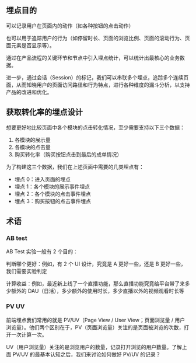 ## 埋点目的

可以记录用户在页面内的动作（如各种按钮的点击动作）

也可以用于追踪用户的行为（如停留时长、页面的浏览比例、页面的滚动行为、页面元素是否显示等）。

通过在产品流程的关键环节和节点中引入埋点统计，可以统计出最核心的业务数据。

进一步，通过会话（Session）的标记，我们可以串联多个埋点，追踪多个连续页面，从而知晓用户的页面访问路径和行为特点，进行各种维度的漏斗分析，以支持产品的改进和优化。

## 获取转化率的埋点设计

想要更好地比较页面中各个模块的点击转化情况，至少需要支持以下三个数据：

1. 各模块的展示量
2. 各模块的点击量
3. 购买转化率（购买按钮点击到最后的成单情况）

为了构建这三个数据，我们在上述页面中需要的几类埋点有：

- 埋点 0：进入页面的埋点
- 埋点 1：各个模块的展示事件埋点
- 埋点 2：各个模块的点击事件埋点
- 埋点 3：购买按钮的点击事件埋点

## 术语

### AB test

AB Test 实验一般有 2 个目的：

判断哪个更好：例如，有 2 个 UI 设计，究竟是 A 更好一些，还是 B 更好一些，我们需要实验判定

计算收益：例如，最近新上线了一个直播功能，那么直播功能究竟给平台带了来多少额外的 DAU（日活），多少额外的使用时长，多少直播以外的视频观看时长等

### PV UV

前端埋点我们常用的就是 PV/UV（Page View / User View；页面浏览量 / 用户浏览量）。他们两个区别在于，PV（页面浏览量）关注的是页面被浏览的次数，打开一次计算一次。

UV（用户浏览量）关注的是浏览用户的数量，记录打开浏览的用户数量。了解上面 PV/UV 的最基本认知之后，我们来讨论如何做好 PV/UV 的记录？
